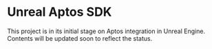 # Unreal Aptos SDK

This project is in its initial stage on Aptos integration in Unreal Engine. Contents will be updated soon to reflect the status.
